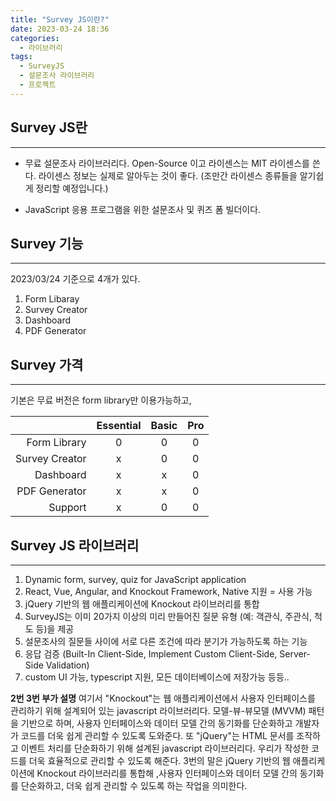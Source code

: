 ```yaml
---
title: "Survey JS이란?"
date: 2023-03-24 18:36
categories:
  - 라이브러리
tags:
  - SurveyJS
  - 설문조사 라이브러리
  - 프로젝트
---
```


## Survey JS란 
---
- 무료 설문조사 라이브러리다.
    Open-Source 이고 라이센스는 MIT 라이센스를 쓴다.
    라이센스 정보는 실제로 알아두는 것이 좋다. 
    (조만간 라이센스 종류들을 알기쉽게 정리할 예정입니다.)

- JavaScript 응용 프로그램을 위한 설문조사 및 퀴즈 폼 빌더이다.

## Survey 기능 
---
2023/03/24 기준으로 4개가 있다.
1. Form Libaray
2. Survey Creator
3. Dashboard
4. PDF Generator

## Survey 가격
---
기본은 무료 버전은 form library만 이용가능하고, 

||Essential|Basic|Pro|
|--:|:--:|:--:|:--:|
|Form Library|0|0|0|
|Survey Creator|x|0|0|
|Dashboard|x|x|0|
|PDF Generator|x|x|0|
|Support|x|0|0|

## Survey JS 라이브러리
---
1. Dynamic form, survey, quiz for JavaScript application
2. React, Vue, Angular, and Knockout Framework,  Native 지원 = 사용 가능
3. jQuery 기반의 웹 애플리케이션에 Knockout 라이브러리를 통합
4. SurveyJS는 이미 20가지 이상의 미리 만들어진 질문 유형 
    (예: 객관식, 주관식, 척도 등)을 제공
5. 설문조사의 질문들 사이에 서로 다른 조건에 따라 분기가 가능하도록 하는 기능
6. 응답 검증 
    (Built-In Client-Side, Implement Custom Client-Side, Server-Side Validation)
7. custom UI 가능, typescript 지원,  모든 데이터베이스에 저장가능 등등.. 

**2번 3번 부가 설명**
여기서 "Knockout"는 웹 애플리케이션에서 사용자 인터페이스를 관리하기 위해 설계되어 있는 javascript 라이브러리다. 
모델-뷰-뷰모델 (MVVM) 패턴을 기반으로 하며, 사용자 인터페이스와 데이터 모델 간의 동기화를 단순화하고 개발자가 코드를 더욱 쉽게 관리할 수 있도록 도와준다.
또 "jQuery"는 HTML 문서를 조작하고 이벤트 처리를 단순화하기 위해 설계된 javascript 라이브러리다. 우리가 작성한 코드를 더욱 효율적으로 관리할 수 있도록 해준다.
3번의 말은
jQuery 기반의 웹 애플리케이션에 Knockout 라이브러리를 통합해 ,사용자 인터페이스와 데이터 모델 간의 동기화를 단순화하고, 더욱 쉽게 관리할 수 있도록 하는 작업을 의미한다. 




